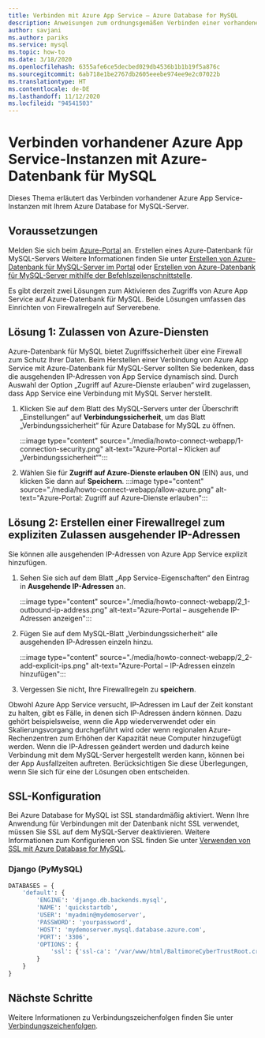 ```yaml
---
title: Verbinden mit Azure App Service – Azure Database for MySQL
description: Anweisungen zum ordnungsgemäßen Verbinden einer vorhandenen Azure App Service-Instanz mit Azure-Datenbank für MySQL
author: savjani
ms.author: pariks
ms.service: mysql
ms.topic: how-to
ms.date: 3/18/2020
ms.openlocfilehash: 6355afe6ce5decbed029db4536b1b1b19f5a876c
ms.sourcegitcommit: 6ab718e1be2767db2605eeebe974ee9e2c07022b
ms.translationtype: HT
ms.contentlocale: de-DE
ms.lasthandoff: 11/12/2020
ms.locfileid: "94541503"
---
```

# <a name="connect-an-existing-azure-app-service-to-azure-database-for-mysql-server"></a>Verbinden vorhandener Azure App Service-Instanzen mit Azure-Datenbank für MySQL
Dieses Thema erläutert das Verbinden vorhandener Azure App Service-Instanzen mit Ihrem Azure Database for MySQL-Server.

## <a name="before-you-begin"></a>Voraussetzungen
Melden Sie sich beim [Azure-Portal](https://portal.azure.com) an. Erstellen eines Azure-Datenbank für MySQL-Servers Weitere Informationen finden Sie unter [Erstellen von Azure-Datenbank für MySQL-Server im Portal](quickstart-create-mysql-server-database-using-azure-portal.md) oder [Erstellen von Azure-Datenbank für MySQL-Server mithilfe der Befehlszeilenschnittstelle](quickstart-create-mysql-server-database-using-azure-cli.md).

Es gibt derzeit zwei Lösungen zum Aktivieren des Zugriffs von Azure App Service auf Azure-Datenbank für MySQL. Beide Lösungen umfassen das Einrichten von Firewallregeln auf Serverebene.

## <a name="solution-1---allow-azure-services"></a>Lösung 1: Zulassen von Azure-Diensten
Azure-Datenbank für MySQL bietet Zugriffssicherheit über eine Firewall zum Schutz Ihrer Daten. Beim Herstellen einer Verbindung von Azure App Service mit Azure-Datenbank für MySQL-Server sollten Sie bedenken, dass die ausgehenden IP-Adressen von App Service dynamisch sind. Durch Auswahl der Option „Zugriff auf Azure-Dienste erlauben“ wird zugelassen, dass App Service eine Verbindung mit MySQL Server herstellt.

1. Klicken Sie auf dem Blatt des MySQL-Servers unter der Überschrift „Einstellungen“ auf **Verbindungssicherheit**, um das Blatt „Verbindungssicherheit“ für Azure Database for MySQL zu öffnen.

   :::image type="content" source="./media/howto-connect-webapp/1-connection-security.png" alt-text="Azure-Portal – Klicken auf „Verbindungssicherheit“":::

2. Wählen Sie für **Zugriff auf Azure-Dienste erlauben** **ON** (EIN) aus, und klicken Sie dann auf **Speichern**.
   :::image type="content" source="./media/howto-connect-webapp/allow-azure.png" alt-text="Azure-Portal: Zugriff auf Azure-Dienste erlauben":::

## <a name="solution-2---create-a-firewall-rule-to-explicitly-allow-outbound-ips"></a>Lösung 2: Erstellen einer Firewallregel zum expliziten Zulassen ausgehender IP-Adressen
Sie können alle ausgehenden IP-Adressen von Azure App Service explizit hinzufügen.

1. Sehen Sie sich auf dem Blatt „App Service-Eigenschaften“ den Eintrag in **Ausgehende IP-Adressen** an.

   :::image type="content" source="./media/howto-connect-webapp/2_1-outbound-ip-address.png" alt-text="Azure-Portal – ausgehende IP-Adressen anzeigen":::

2. Fügen Sie auf dem MySQL-Blatt „Verbindungssicherheit“ alle ausgehenden IP-Adressen einzeln hinzu.

   :::image type="content" source="./media/howto-connect-webapp/2_2-add-explicit-ips.png" alt-text="Azure-Portal – IP-Adressen einzeln hinzufügen":::

3. Vergessen Sie nicht, Ihre Firewallregeln zu **speichern**.

Obwohl Azure App Service versucht, IP-Adressen im Lauf der Zeit konstant zu halten, gibt es Fälle, in denen sich IP-Adressen ändern können. Dazu gehört beispielsweise, wenn die App wiederverwendet oder ein Skalierungsvorgang durchgeführt wird oder wenn regionalen Azure-Rechenzentren zum Erhöhen der Kapazität neue Computer hinzugefügt werden. Wenn die IP-Adressen geändert werden und dadurch keine Verbindung mit dem MySQL-Server hergestellt werden kann, können bei der App Ausfallzeiten auftreten. Berücksichtigen Sie diese Überlegungen, wenn Sie sich für eine der Lösungen oben entscheiden.

## <a name="ssl-configuration"></a>SSL-Konfiguration
Bei Azure Database for MySQL ist SSL standardmäßig aktiviert. Wenn Ihre Anwendung für Verbindungen mit der Datenbank nicht SSL verwendet, müssen Sie SSL auf dem MySQL-Server deaktivieren. Weitere Informationen zum Konfigurieren von SSL finden Sie unter [Verwenden von SSL mit Azure Database for MySQL](howto-configure-ssl.md).

### <a name="django-pymysql"></a>Django (PyMySQL)
```python
DATABASES = {
    'default': {
        'ENGINE': 'django.db.backends.mysql',
        'NAME': 'quickstartdb',
        'USER': 'myadmin@mydemoserver',
        'PASSWORD': 'yourpassword',
        'HOST': 'mydemoserver.mysql.database.azure.com',
        'PORT': '3306',
        'OPTIONS': {
            'ssl': {'ssl-ca': '/var/www/html/BaltimoreCyberTrustRoot.crt.pem'}
        }
    }
}
```

## <a name="next-steps"></a>Nächste Schritte
Weitere Informationen zu Verbindungszeichenfolgen finden Sie unter [Verbindungszeichenfolgen](howto-connection-string.md).
